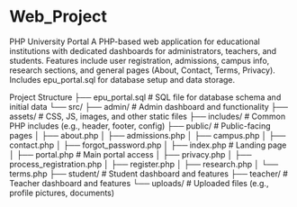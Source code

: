 # Web_Project
PHP University Portal  A PHP-based web application for educational institutions with dedicated dashboards for administrators, teachers, and students. Features include user registration, admissions, campus info, research sections, and general pages (About, Contact, Terms, Privacy). Includes epu_portal.sql for database setup and data storage.

Project Structure
├── epu_portal.sql                # SQL file for database schema and initial data
└── src/
    ├── admin/                    # Admin dashboard and functionality
    ├── assets/                   # CSS, JS, images, and other static files
    ├── includes/                 # Common PHP includes (e.g., header, footer, config)
    ├── public/                   # Public-facing pages
    │   ├── about.php
    │   ├── admissions.php
    │   ├── campus.php
    │   ├── contact.php
    │   ├── forgot_password.php
    │   ├── index.php             # Landing page
    │   ├── portal.php            # Main portal access
    │   ├── privacy.php
    │   ├── process_registration.php
    │   ├── register.php
    │   ├── research.php
    │   └── terms.php
    ├── student/                  # Student dashboard and features
    ├── teacher/                  # Teacher dashboard and features
    └── uploads/                  # Uploaded files (e.g., profile pictures, documents)
